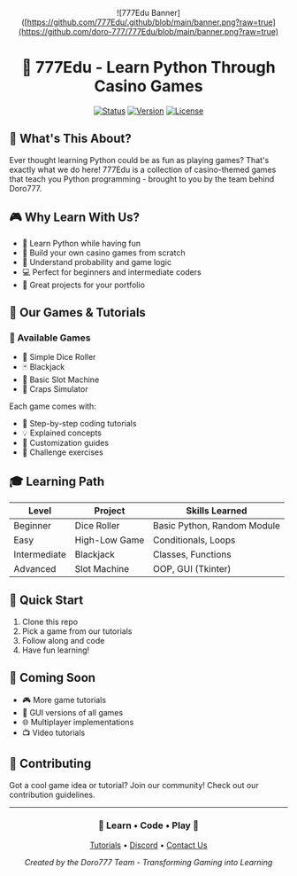 <div align="center">

![777Edu Banner]([https://github.com/777Edu/.github/blob/main/banner.png?raw=true](https://github.com/doro-777/777Edu/blob/main/banner.png?raw=true)

# 🎲 777Edu - Learn Python Through Casino Games

[![Status](https://img.shields.io/badge/Status-Active-brightgreen?style=for-the-badge)]()
[![Version](https://img.shields.io/badge/Version-1.0.0-blue?style=for-the-badge)]()
[![License](https://img.shields.io/badge/License-MIT-green?style=for-the-badge)]()

</div>

## 🎯 What's This About?
Ever thought learning Python could be as fun as playing games? That's exactly what we do here! 777Edu is a collection of casino-themed games that teach you Python programming - brought to you by the team behind Doro777.

## 🎮 Why Learn With Us?
* 🐍 Learn Python while having fun
* 🎰 Build your own casino games from scratch
* 🎲 Understand probability and game logic
* 💻 Perfect for beginners and intermediate coders
* 🎪 Great projects for your portfolio

## 🎪 Our Games & Tutorials

### 🎲 Available Games
* 🎯 Simple Dice Roller
* 🃏 Blackjack
* 🎰 Basic Slot Machine
* 🎲 Craps Simulator

Each game comes with:
* 📝 Step-by-step coding tutorials
* 💡 Explained concepts
* 🔧 Customization guides
* 🚀 Challenge exercises

## 🎓 Learning Path

| Level | Project | Skills Learned |
|-------|---------|----------------|
| Beginner | Dice Roller | Basic Python, Random Module |
| Easy | High-Low Game | Conditionals, Loops |
| Intermediate | Blackjack | Classes, Functions |
| Advanced | Slot Machine | OOP, GUI (Tkinter) |

## 🎪 Quick Start
1. Clone this repo
2. Pick a game from our tutorials
3. Follow along and code
4. Have fun learning!

## 🌟 Coming Soon

* 🎮 More game tutorials
* 📱 GUI versions of all games
* 🌐 Multiplayer implementations
* 📺 Video tutorials

## 🤝 Contributing
Got a cool game idea or tutorial? Join our community! Check out our contribution guidelines.

---

<div align="center">

### 🎲 Learn • Code • Play 🎲

[Tutorials](https://github.com/777Edu/tutorials) • [Discord](https://discord.gg/777edu) • [Contact Us](mailto:777edu.team@gmail.com)

*Created by the Doro777 Team - Transforming Gaming into Learning*

</div>
